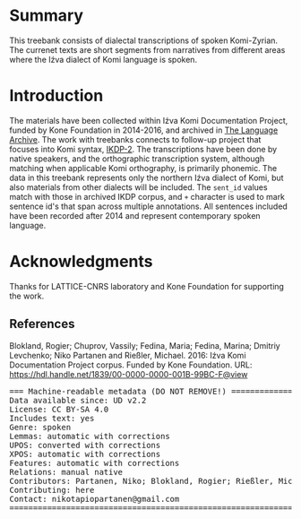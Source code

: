 # Summary

This treebank consists of dialectal transcriptions of spoken Komi-Zyrian. The currenet texts are short segments from narratives from different areas where the Iźva dialect of Komi language is spoken. 

# Introduction

The materials have been collected within Iźva Komi Documentation Project, funded by Kone Foundation in 2014-2016, and archived in [The Language Archive](https://tla.mpi.nl/). The work with treebanks connects to follow-up project that focuses into Komi syntax, [IKDP-2](https://langdoc.github.io/IKDP-2/). The transcriptions have been done by native speakers, and the orthographic transcription system, although matching when applicable Komi orthography, is primarily phonemic. The data in this treebank represents only the northern Iźva dialect of Komi, but also materials from other dialects will be included. The `sent_id` values match with those in archived IKDP corpus, and `+` character is used to mark sentence id's that span across multiple annotations. All sentences included have been recorded after 2014 and represent contemporary spoken language. 

# Acknowledgments

Thanks for LATTICE-CNRS laboratory and Kone Foundation for supporting the work.

## References

Blokland, Rogier; Chuprov, Vassily; Fedina, Maria; Fedina, Marina; Dmitriy Levchenko; Niko Partanen and Rießler, Michael. 2016: Iźva Komi Documentation Project corpus. Funded by Kone Foundation. URL: https://hdl.handle.net/1839/00-0000-0000-001B-99BC-F@view

<pre>
=== Machine-readable metadata (DO NOT REMOVE!) ================================
Data available since: UD v2.2
License: CC BY-SA 4.0
Includes text: yes
Genre: spoken
Lemmas: automatic with corrections
UPOS: converted with corrections
XPOS: automatic with corrections
Features: automatic with corrections
Relations: manual native
Contributors: Partanen, Niko; Blokland, Rogier; Rießler, Michael
Contributing: here
Contact: nikotapiopartanen@gmail.com
===============================================================================
</pre>
